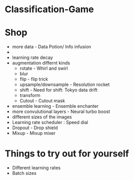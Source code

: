 # Classification-Game


# Shop
- more data - Data Potion/ Info infusion
- 
- learning rate decay
- augmentation differnt kinds
  - rotate - Whirl and swirl
  - blur
  - flip - flip trick   
  - upsample/downsample - Resolution rocket
  - shift - Need for shift: Tokyo data drift
  - transform
  - Cutout - Cutout mask
- ensemble learning - Ensemble enchanter
- more convulutional layers - Neural turbo boost
- different sizes of the images
- Learning rate scheduler : Speed dial
- Dropout - Drop shield
- Mixup - Mixup mixer


# Things to try out for yourself
- Different learning rates
- Batch sizes
